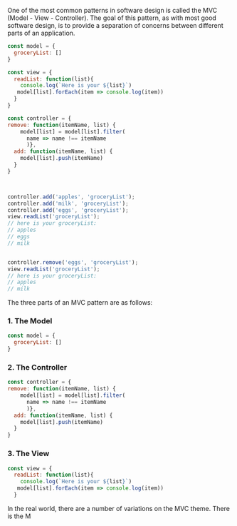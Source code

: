 One of the most common patterns in software design is called the MVC (Model - View - Controller). 
The goal of this pattern, as with most good software design, is to provide a separation of concerns 
between different parts of an application.

```js
const model = {
  groceryList: []
}

const view = {
  readList: function(list){
    console.log(`Here is your ${list}`)
   model[list].forEach(item => console.log(item))
  }
}

const controller = {
remove: function(itemName, list) {
    model[list] = model[list].filter(
      name => name !== itemName
      )},
  add: function(itemName, list) {
    model[list].push(itemName)
  }
}



controller.add('apples', 'groceryList');
controller.add('milk', 'groceryList');
controller.add('eggs', 'groceryList');
view.readList('groceryList'); 
// here is your groceryList:
// apples
// eggs
// milk


controller.remove('eggs', 'groceryList');
view.readList('groceryList');
// here is your groceryList:
// apples
// milk

```
The three parts of an MVC pattern are as follows:

### 1. The Model
```js
const model = {
  groceryList: []
}
```
### 2. The Controller
```js
const controller = {
remove: function(itemName, list) {
    model[list] = model[list].filter(
      name => name !== itemName
      )},
  add: function(itemName, list) {
    model[list].push(itemName)
  }
}
```


### 3. The View
```js
const view = {
  readList: function(list){
    console.log(`Here is your ${list}`)
   model[list].forEach(item => console.log(item))
  }
```



In the real world, there are a number of variations on the MVC theme. There is the M
